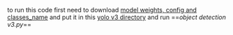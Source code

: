 to run this code first need to download [model weights, config and classes_name](https://drive.google.com/drive/folders/1oT8ciXf4fcG7ARdUfigwBlqmBmyjjmoE?usp=sharing) and put it in this [yolo v3 directory](./yolo%20v3) and run ==_object detection v3.py_==

